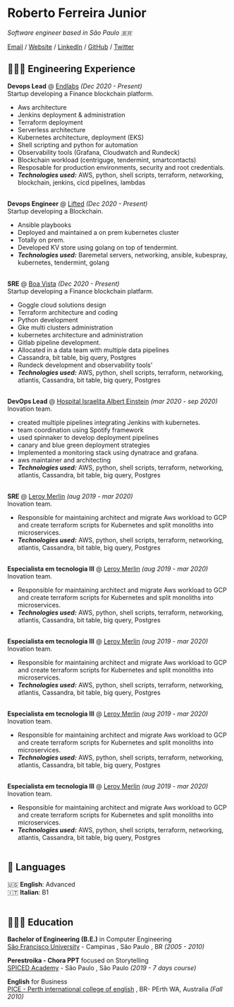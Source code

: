 # Roberto Ferreira Junior

_Software engineer based in São Paulo 🇧🇷_ <br>

[Email](mailto:hello@workwithroberto.com) / [Website](https://workwithroberto.com/) / [LinkedIn](https://www.linkedin.com/in/robeferre/) / [GitHub](https://github.com/robeferre/) / [Twitter](https://twitter.com/robeferre/) 

## 👩🏼‍💻 Engineering Experience

**Devops Lead** @ [Endlabs](https://end-labs.io/) _(Dec 2020 - Present)_ <br>
Startup developing a Finance blockchain platform.
  - Aws architecture
  - Jenkins deployment & administration
  - Terraform deployment
  - Serverless architecture
  - Kubernetes architecture, deployment (EKS)
  - Shell scripting and python for automation
  - Observability tools (Grafana, Cloudwatch and Rundeck)
  - Blockchain workload (centriguge, tendermint, smartcontacts)
  - Resposable for production environments, security and root credentials.
  - **_Technologies used:_** AWS, python, shell scripts, terraform, networking, blockchain, jenkins, cicd pipelines, lambdas
<br><br>

**Devops Engineer** @ [Lifted](https://www.liftedinit.org/) _(Dec 2020 - Present)_ <br>
Startup developing a Blockchain.
  - Ansible playbooks
  - Deployed and maintained a on prem kubernetes cluster
  - Totally on prem.
  - Developed KV store using golang on top of tendermint.
  - **_Technologies used:_** Baremetal servers, networking, ansible, kubespray, kubernetes, tendermint, golang
<br><br>

**SRE** @ [Boa Vista](https://www.consumidorpositivo.com.br/) _(Dec 2020 - Present)_ <br>
Startup developing a Finance blockchain platfarm.
  - Goggle cloud solutions design
  - Terraform architecture and coding
  - Python development
  - Gke multi clusters administration
  - kubernetes architecture and administration
  - Gitlab pipeline development.
  - Allocated in a data team with multiple data pipelines
  - Cassandra, bit table, big query, Postgres
  - Rundeck development and observability tools'
  - **_Technologies used:_** AWS, python, shell scripts, terraform, networking, atlantis, Cassandra, bit table, big query, Postgres
<br><br>

**DevOps Lead** @ [Hospital Israelita Albert Einstein](https://www.einstein.br/Pages/Home.aspx) _(mar 2020 - sep 2020)_ <br>
Inovation team.
  - created multiple pipelines integrating Jenkins with kubernetes. 
  - team coordination using Spotify framework
  - used spinnaker to develop deployment pipelines
  - canary and blue green deployment strategies
  - Implemented a monitoring stack using dynatrace and grafana.
  - aws maintainer and architecting
  - **_Technologies used:_** AWS, python, shell scripts, terraform, networking, atlantis, Cassandra, bit table, big query, Postgres
<br><br>

**SRE** @ [Leroy Merlin](https://www.leroymerlin.com.br/) _(aug 2019 - mar 2020)_ <br>
Inovation team.
  - Responsible for maintaining architect and migrate Aws workload to GCP and create terraform scripts for Kubernetes and split monoliths into microservices.
  - **_Technologies used:_** AWS, python, shell scripts, terraform, networking, atlantis, Cassandra, bit table, big query, Postgres
<br><br>

**Especialista em tecnologia III** @ [Leroy Merlin](https://www.leroymerlin.com.br/) _(aug 2019 - mar 2020)_ <br>
Inovation team.
  - Responsible for maintaining architect and migrate Aws workload to GCP and create terraform scripts for Kubernetes and split monoliths into microservices.
  - **_Technologies used:_** AWS, python, shell scripts, terraform, networking, atlantis, Cassandra, bit table, big query, Postgres
<br><br>

**Especialista em tecnologia III** @ [Leroy Merlin](https://www.leroymerlin.com.br/) _(aug 2019 - mar 2020)_ <br>
Inovation team.
  - Responsible for maintaining architect and migrate Aws workload to GCP and create terraform scripts for Kubernetes and split monoliths into microservices.
  - **_Technologies used:_** AWS, python, shell scripts, terraform, networking, atlantis, Cassandra, bit table, big query, Postgres
<br><br>

**Especialista em tecnologia III** @ [Leroy Merlin](https://www.leroymerlin.com.br/) _(aug 2019 - mar 2020)_ <br>
Inovation team.
  - Responsible for maintaining architect and migrate Aws workload to GCP and create terraform scripts for Kubernetes and split monoliths into microservices.
  - **_Technologies used:_** AWS, python, shell scripts, terraform, networking, atlantis, Cassandra, bit table, big query, Postgres
<br><br>

**Especialista em tecnologia III** @ [Leroy Merlin](https://www.leroymerlin.com.br/) _(aug 2019 - mar 2020)_ <br>
Inovation team.
  - Responsible for maintaining architect and migrate Aws workload to GCP and create terraform scripts for Kubernetes and split monoliths into microservices.
  - **_Technologies used:_** AWS, python, shell scripts, terraform, networking, atlantis, Cassandra, bit table, big query, Postgres
<br><br>


## 💬 Languages

🇺🇸 **English**: Advanced <br>
🇮🇹 **Italian**: B1
<br><br>

## 👩🏼‍🎓 Education

**Bachelor of Engineering (B.E.)** in Computer Engineering<br>
[São Francisco University](https://www.usf.edu.br/) - Campinas , São Paulo , BR _(2005 - 2010)_ <br>

**Perestroika - Chora PPT** focused on Storytelling<br>
[SPICED Academy](https://www.perestroika.com.br/) - São Paulo , São Paulo _(2019 - 7 days course)_ <br>

**English** for Business<br>
[PICE - Perth international college of english](https://www.pice.edu/) , BR- PErth WA, Australia _(Fall 2010)_ <br>
